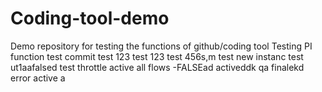 # Coding-tool-demo
Demo repository for testing the functions of github/coding tool
Testing PI function
test
commit test 123
test
123
test
456s,m
test new instanc
test ut1aafalsed
test throttle active all flows -FALSEad
activeddk
qa finalekd
error
active
a
